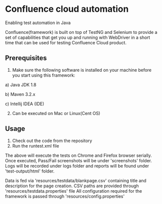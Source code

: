 # Confluence cloud automation

Enabling test automation in Java

Confluence(framework) is built on top of TestNG and Selenium to provide a set of capabilities that get you up and running with WebDriver in a short time that can be used for testing Confluence Cloud product.


## Prerequisites

1. Make sure the following software is installed on your machine before you start using this framework:

a) Java JDK 1.8

b) Maven 3.2.x

c) Intellij IDEA (IDE)


2. Can be executed on Mac or Linux(Cent OS)





## Usage

1. Check out the code from the repository
2. Run the runtest.xml file

The above will execute the tests on Chrome and Firefox browser serially. Once executed, Pass/Fail screenshots will be under 'screenshots' folder.
Logs will be recorded under logs folder and reports will be found under 'test-output/html' folder.


Data is fed via 'resources/testdata/blankpage.csv' containing title and description for the page creation. 
CSV paths are provided through 'resources/testdata.properties' file
All configuration required for the framework is passed through 'resources/config.properties'


